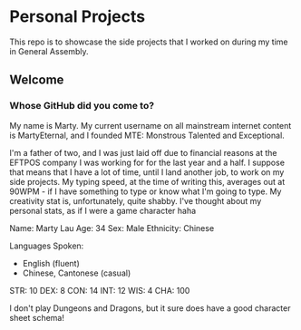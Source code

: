 # Personal Projects
This repo is to showcase the side projects that I worked on during my time in General Assembly.

## Welcome
### Whose GitHub did you come to?
My name is Marty. My current username on all mainstream internet content is MartyEternal, and I founded MTE: Monstrous Talented and Exceptional.

I'm a father of two, and I was just laid off due to financial reasons at the EFTPOS company I was working for for the last year and a half. I suppose that means that I have a lot of time, until I land another job, to work on my side projects. My typing speed, at the time of writing this, averages out at 90WPM - if I have something to type or know what I'm going to type. My creativity stat is, unfortunately, quite shabby. I've thought about my personal stats, as if I were a game character haha

Name: Marty Lau
Age: 34
Sex: Male
Ethnicity: Chinese

Languages Spoken: 
- English (fluent)
- Chinese, Cantonese (casual)

STR: 10
DEX: 8
CON: 14
INT: 12
WIS: 4
CHA: 100

I don't play Dungeons and Dragons, but it sure does have a good character sheet schema!
